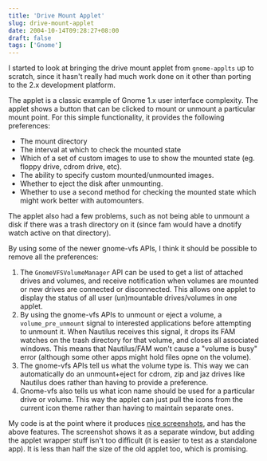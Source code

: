 ```yaml
---
title: 'Drive Mount Applet'
slug: drive-mount-applet
date: 2004-10-14T09:28:27+08:00
draft: false
tags: ['Gnome']
---
```


I started to look at bringing the drive mount applet from `gnome-applts`
up to scratch, since it hasn\'t really had much work done on it other
than porting to the 2.x development platform.

The applet is a classic example of Gnome 1.x user interface complexity.
The applet shows a button that can be clicked to mount or unmount a
particular mount point. For this simple functionality, it provides the
following preferences:

-   The mount directory
-   The interval at which to check the mounted state
-   Which of a set of custom images to use to show the mounted state
    (eg. floppy drive, cdrom drive, etc).
-   The ability to specify custom mounted/unmounted images.
-   Whether to eject the disk after unmounting.
-   Whether to use a second method for checking the mounted state which
    might work better with automounters.

The applet also had a few problems, such as not being able to unmount a
disk if there was a trash directory on it (since fam would have a
dnotify watch active on that directory).

By using some of the newer gnome-vfs APIs, I think it should be possible
to remove all the preferences:

1.  The `GnomeVFSVolumeManager` API can be used to get a list of
    attached drives and volumes, and receive notification when volumes
    are mounted or new drives are connected or disconnected. This allows
    one applet to display the status of all user (un)mountable
    drives/volumes in one applet.
2.  By using the gnome-vfs APIs to unmount or eject a volume, a
    `volume_pre_unmount` signal to interested applications before
    attempting to unmount it. When Nautilus receives this signal, it
    drops its FAM watches on the trash directory for that volume, and
    closes all associated windows. This means that Nautilus/FAM won\'t
    cause a \"volume is busy\" error (although some other apps might
    hold files opne on the volume).
3.  The gnome-vfs APIs tell us what the volume type is. This way we can
    automatically do an unmount+eject for cdrom, zip and jaz drives like
    Nautilus does rather than having to provide a preference.
4.  Gnome-vfs also tells us what icon name should be used for a
    particular drive or volume. This way the applet can just pull the
    icons from the current icon theme rather than having to maintain
    separate ones.

My code is at the point where it produces [nice
screenshots](http://www.gnome.org/~jamesh/images/drive-mount.png), and
has the above features. The screenshot shows it as a separate window,
but adding the applet wrapper stuff isn\'t too difficult (it is easier
to test as a standalone app). It is less than half the size of the old
applet too, which is promising.
